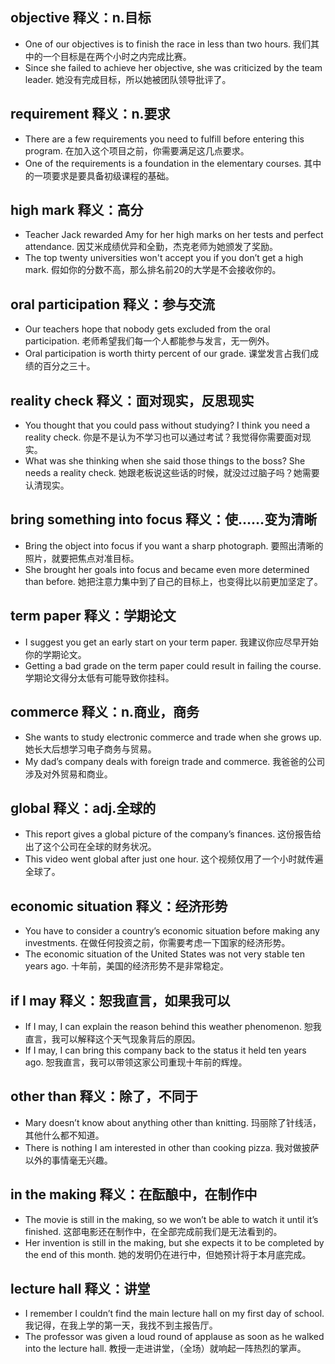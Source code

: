 ## objective 释义：n.目标
* One of our objectives is to finish the race in less than two hours. 我们其中的一个目标是在两个小时之内完成比赛。
* Since she failed to achieve her objective, she was criticized by the team leader. 她没有完成目标，所以她被团队领导批评了。

## requirement 释义：n.要求
* There are a few requirements you need to fulfill before entering this program. 在加入这个项目之前，你需要满足这几点要求。
* One of the requirements is a foundation in the elementary courses. 其中的一项要求是要具备初级课程的基础。

## high mark 释义：高分
* Teacher Jack rewarded Amy for her high marks on her tests and perfect attendance. 因艾米成绩优异和全勤，杰克老师为她颁发了奖励。
* The top twenty universities won't accept you if you don’t get a high mark. 假如你的分数不高，那么排名前20的大学是不会接收你的。

## oral participation 释义：参与交流
* Our teachers hope that nobody gets excluded from the oral participation. 老师希望我们每一个人都能参与发言，无一例外。
* Oral participation is worth thirty percent of our grade. 课堂发言占我们成绩的百分之三十。

## reality check 释义：面对现实，反思现实
* You thought that you could pass without studying? I think you need a reality check. 你是不是认为不学习也可以通过考试？我觉得你需要面对现实。
* What was she thinking when she said those things to the boss? She needs a reality check. 她跟老板说这些话的时候，就没过过脑子吗？她需要认清现实。

## bring something into focus 释义：使……变为清晰
* Bring the object into focus if you want a sharp photograph. 要照出清晰的照片，就要把焦点对准目标。
* She brought her goals into focus and became even more determined than before. 她把注意力集中到了自己的目标上，也变得比以前更加坚定了。

## term paper 释义：学期论文
* I suggest you get an early start on your term paper. 我建议你应尽早开始你的学期论文。
* Getting a bad grade on the term paper could result in failing the course. 学期论文得分太低有可能导致你挂科。

## commerce 释义：n.商业，商务
* She wants to study electronic commerce and trade when she grows up. 她长大后想学习电子商务与贸易。
* My dad’s company deals with foreign trade and commerce. 我爸爸的公司涉及对外贸易和商业。

## global 释义：adj.全球的
* This report gives a global picture of the company’s finances. 这份报告给出了这个公司在全球的财务状况。
* This video went global after just one hour. 这个视频仅用了一个小时就传遍全球了。

## economic situation 释义：经济形势
* You have to consider a country’s economic situation before making any investments. 在做任何投资之前，你需要考虑一下国家的经济形势。
* The economic situation of the United States was not very stable ten years ago. 十年前，美国的经济形势不是非常稳定。

## if I may  释义：恕我直言，如果我可以
* If I may, I can explain the reason behind this weather phenomenon. 恕我直言，我可以解释这个天气现象背后的原因。
* If I may, I can bring this company back to the status it held ten years ago. 恕我直言，我可以带领这家公司重现十年前的辉煌。

## other than 释义：除了，不同于
* Mary doesn’t know about anything other than knitting. 玛丽除了针线活，其他什么都不知道。
* There is nothing I am interested in other than cooking pizza. 我对做披萨以外的事情毫无兴趣。

## in the making  释义：在酝酿中，在制作中
* The movie is still in the making, so we won’t be able to watch it until it’s finished. 这部电影还在制作中，在全部完成前我们是无法看到的。
* Her invention is still in the making, but she expects it to be completed by the end of this month. 她的发明仍在进行中，但她预计将于本月底完成。

## lecture hall 释义：讲堂
* I remember I couldn’t find the main lecture hall on my first day of school. 我记得，在我上学的第一天，我找不到主报告厅。
* The professor was given a loud round of applause as soon as he walked into the lecture hall. 教授一走进讲堂，（全场）就响起一阵热烈的掌声。
